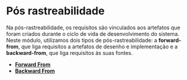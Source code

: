 # Pós rastreabilidade
Na pós-rastreabilidade, os requisitos são vinculados aos artefatos que foram criados durante o ciclo de vida de desenvolvimento do sistema. Neste módulo, utilizamos dois tipos de pós-rastreabilidade: a <strong>forward-from</strong>, que liga requisitos a artefatos de desenho e implementação e a <strong>backward-from</strong>, que liga requisitos às suas fontes.

- [**Forward From**](docs/post_traceability/forward_from.md)
- [**Backward From**](docs/post_traceability/backward_from.md)